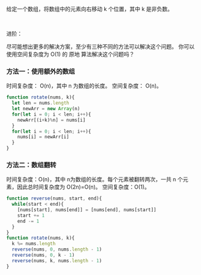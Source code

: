 给定一个数组，将数组中的元素向右移动 k 个位置，其中 k 是非负数。

 

进阶：

尽可能想出更多的解决方案，至少有三种不同的方法可以解决这个问题。
你可以使用空间复杂度为 O(1) 的 原地 算法解决这个问题吗？

### 方法一：使用额外的数组
时间复杂度： O(n)，其中 n 为数组的长度。
空间复杂度： O(n)。
```javascript
function rotate(nums, k){
  let len = nums.length
  let newArr = new Array(n)
  for(let i = 0; i < len; i++){
    newArr[(i+k)%n] = nums[i]
  }
  for(let i = 0; i < len; i++){
    nums[i] = newArr[i]
  }
}
```
### 方法二：数组翻转
时间复杂度：O(n)，其中 n为数组的长度。每个元素被翻转两次，一共 n 个元素，因此总时间复杂度为 O(2n)=O(n)。
空间复杂度：O(1)。

```javascript
function reverse(nums, start, end){
  while(start < end){
    [nums[start], nums[end]] = [nums[end], nums[start]]
    start += 1
    end -= 1
  }
}
function rotate(nums, k){
  k %= nums.length
  reverse(nums, 0, nums.length - 1)
  reverse(nums, 0, k - 1)
  reverse(nums, k, nums.length - 1)
}
```
